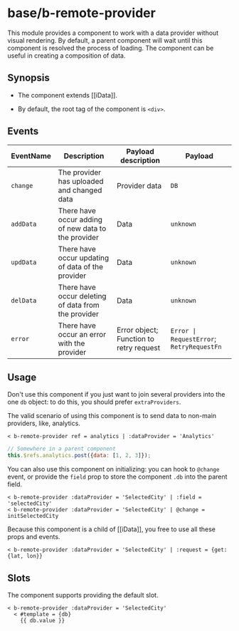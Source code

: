 # base/b-remote-provider

This module provides a component to work with a data provider without visual rendering.
By default, a parent component will wait until this component is resolved the process of loading.
The component can be useful in creating a composition of data.

## Synopsis

* The component extends [[iData]].

* By default, the root tag of the component is `<div>`.

## Events

| EventName     | Description                                            | Payload description                     | Payload                                   |
| ------------- |------------------------------------------------------- | --------------------------------------- |------------------------------------------ |
| `change`      | The provider has uploaded and changed data             | Provider data                           | `DB`                                      |
| `addData`     | There have occur adding of new data to the provider    | Data                                    | `unknown`                                 |
| `updData`     | There have occur updating of data of the provider      | Data                                    | `unknown`                                 |
| `delData`     | There have occur deleting of data from the provider    | Data                                    | `unknown`                                 |
| `error`       | There have occur an error with the provider            | Error object; Function to retry request | `Error \| RequestError`; `RetryRequestFn` |

## Usage

Don't use this component if you just want to join several providers into the one `db` object: to do this, you should prefer `extraProviders`.

The valid scenario of using this component is to send data to non-main providers, like, analytics.

```
< b-remote-provider ref = analytics | :dataProvider = 'Analytics'
```

```js
// Somewhere in a parent component
this.$refs.analytics.post({data: [1, 2, 3]});
```

You can also use this component on initializing: you can hook to `@change` event, or provide the `field` prop to store the component `.db` into the parent field.

```
< b-remote-provider :dataProvider = 'SelectedCity' | :field = 'selectedCity'
< b-remote-provider :dataProvider = 'SelectedCity' | @change = initSelectedCity
```

Because this component is a child of [[iData]], you free to use all these props and events.

```
< b-remote-provider :dataProvider = 'SelectedCity' | :request = {get: {lat, lon}}
```

## Slots

The component supports providing the default slot.

```
< b-remote-provider :dataProvider = 'SelectedCity'
  < #template = {db}
    {{ db.value }}
```
